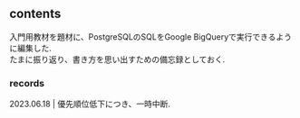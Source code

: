 ## contents
入門用教材を題材に、PostgreSQLのSQLをGoogle BigQueryで実行できるように編集した.   
たまに振り返り、書き方を思い出すための備忘録としておく.  

### records
2023.06.18 | 優先順位低下につき、一時中断.  

